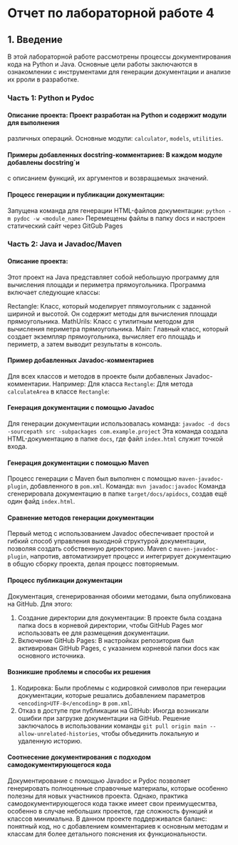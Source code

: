 # Отчет по лабораторной работе 4

## 1. Введение
В этой лабораторной работе рассмотрены процессы документирования кода на Python и Java. 
Основные цели работы заключаются в ознакомлении с инструментами для генерации документации
и анализе их рроли в разработке.

### Часть 1: Python и Pydoc
#### Описание проекта: Проект разработан на Python и содержит модули для выполнения
различных операций. Основные модули: ```calculator```, ```models```, ```utilities```.

#### Примеры добавленных docstring-комментариев: В каждом модуле добавлены docstring`и
с описанием функций, их аргументов и возвращаемых значений.

#### Процесс генерации и публикации документации:
Запущена команда для генерации HTML-файлов документации:
```python -m pydoc -w <module_name>```
Перемещены файлы в папку docs и настроен статический сайт через GitGub Pages

### Часть 2: Java и Javadoc/Maven
#### Описание проекта:

Этот проект на Java представляет собой небольшую программу для вычисления площади и периметра прямоугольника. Программа включает следующие классы:

Rectangle: Класс, который моделирует ппямоугольник с заданной шириной и высотой. Он содержит методы для вычисления площади прямоугольника.
MathUrils: Класс с утилитным методом для вычисления периметра прямоугольника.
Main: Главный класс, который создает экземпляр прямоугольника, вычисляет его площадь и периметр, а затем выводит результаты в консоль.

#### Пример добавленных Javadoc-комментариев
Для всех классов и методов в проекте были добавленых Javadoc-комментарии. Например:
Для класса ```Rectangle```:
Для метода ```calculateArea``` в классе ```Rectangle```:

#### Генерация документации с помощью Javadoc
Для генерации документации использовалась команда:
```javadoc -d docs -sourcepath src -subpackages com.example.project```
Эта команда создала HTML-документацию в папке ```docs```, где файл ```index.html``` служит точкой входа.

#### Генерация документации с помощью Maven
Процесс генерации с Maven был выполнен с помощью ```maven-javadoc-plugin```, добавленного в ```pom.xml```. Команда:
```mvn javadoc:javadoc```
Команда сгенерировала документацию в папке ```target/docs/apidocs```, создав ещё один файд ```index.html```.

#### Сравнение методов генерации документации
Первый метод с использованием Javadoc обеспечивает простой и гибкий способ управления выходной структурой документации, позволяя создать собственную директорию. Maven с ```maven-javadoc-plugin```, напротив, автоматизирует процесс и интегрирует документацию в общую сборку проекта, делая процесс повторяемым.

#### Процесс публикации документации
Документация, сгенерированная обоими методами, была опубликована на GitHub. Для этого:
1. Создание директории для документации: В проекте была создана папка docs в корневой директории, чтобы GitHub Pages мог использовать ее для размещения документации.
2. Включение GitHub Pages: В настройках репозитория был активирован GitHub Pages, с указанием корневой папки docs как основного источника.

#### Возникшие проблемы и способы их решения
1. Кодировка: Были проблемы с кодировкой символов при генерации документации, которые решались добавлением параметров ```<encoding>UTF-8</encoding>``` в ```pom.xml```.
2. Отказ в доступе при публикации на GitHub: Иногда возникали ошибки при загрузке документации на GitHub. Решение заключалось в использовании команды ```git pull origin main --allow-unrelated-histories```, чтобы объединить локальную и удаленную историю.

#### Соотнесение документирования с подходом самодокументирующегося кода
Документирование с помощью Javadoc и Pydoc позволяет генерировать полноценные справочные материалы, которые особенно полезны для новых участников проекта. Однако, практика самодокументирующегося кода также имеет свои преимущесмтва, особенно в случае небольших проектов, где сложность функций и классов минимальна. В данном проекте поддерживался баланс: понятный код, но с добавлением комментариев к основным методам и классам для более детального пояснения их функциональности.


